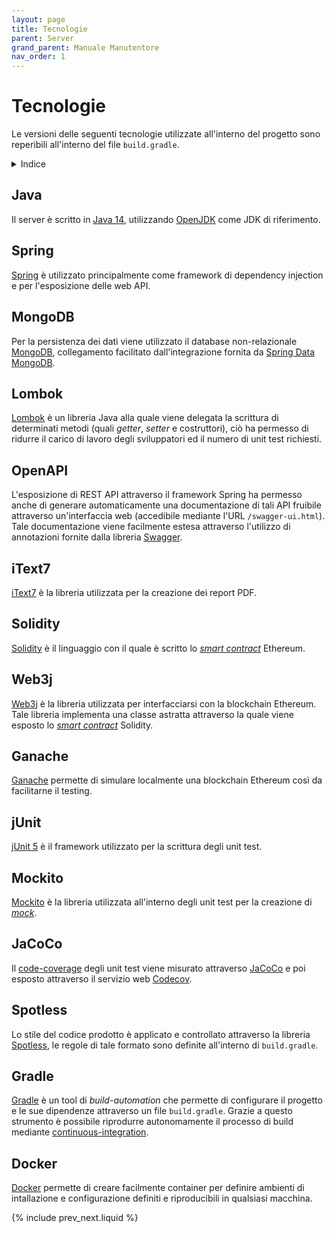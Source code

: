 ```yaml
---
layout: page
title: Tecnologie
parent: Server
grand_parent: Manuale Manutentore
nav_order: 1
---
```


# Tecnologie

Le versioni delle seguenti tecnologie utilizzate all'interno del progetto sono reperibili all'interno del file `build.gradle`.

<details closed markdown="block">
  <summary>
    Indice
  </summary>
  {: .text-delta }
1. TOC
{:toc}
</details>

## Java

Il server è scritto in [Java 14](https://docs.oracle.com/en/java/javase/14/), utilizzando [OpenJDK](https://adoptopenjdk.net/) come JDK di riferimento.

## Spring

[Spring](https://spring.io/projects/) è utilizzato principalmente come framework di dependency injection e per l'esposizione delle web API.

## MongoDB

Per la persistenza dei dati viene utilizzato il database non-relazionale [MongoDB](https://docs.mongodb.com/), collegamento facilitato dall'integrazione fornita da [Spring Data MongoDB](https://spring.io/projects/spring-data-mongodb).

## Lombok

[Lombok](https://projectlombok.org/) è un libreria Java alla quale viene delegata la scrittura di determinati metodi (quali _getter_, _setter_ e costruttori), ciò ha permesso di ridurre il carico di lavoro degli sviluppatori ed il numero di unit test richiesti.

## OpenAPI

L'esposizione di REST API attraverso il framework Spring ha permesso anche di generare automaticamente una documentazione di tali API fruibile attraverso un'interfaccia web (accedibile mediante l'URL `/swagger-ui.html`). Tale documentazione viene facilmente estesa attraverso l'utilizzo di annotazioni fornite dalla libreria [Swagger](https://github.com/swagger-api/swagger-core/wiki).

## iText7

[iText7](https://kb.itextsupport.com/home/it7kb) è la libreria utilizzata per la creazione dei report PDF.

## Solidity

[Solidity](https://soliditylang.org/) è il linguaggio con il quale è scritto lo [_smart contract_](/glossario#smart-contract) Ethereum.

## Web3j

[Web3j](https://github.com/web3j/web3j) è la libreria utilizzata per interfacciarsi con la blockchain Ethereum. Tale libreria implementa una classe astratta attraverso la quale viene esposto lo [_smart contract_](/glossario#smart-contract) Solidity.

## Ganache

[Ganache](https://www.trufflesuite.com/ganache) permette di simulare localmente una blockchain Ethereum così da facilitarne il testing.

## jUnit

[jUnit 5](https://junit.org/junit5/) è il framework utilizzato per la scrittura degli unit test.

## Mockito

[Mockito](https://site.mockito.org/) è la libreria utilizzata all'interno degli unit test per la creazione di [_mock_](/glossario#mock).

## JaCoCo

Il [code-coverage](/glossario#code-coverage) degli unit test viene misurato attraverso [JaCoCo](https://www.jacoco.org/jacoco/) e poi esposto attraverso il servizio web [Codecov](https://app.codecov.io/gh/SwevenSoftware/BlockCOVID-server).

## Spotless

Lo stile del codice prodotto è applicato e controllato attraverso la libreria [Spotless](https://github.com/diffplug/spotless), le regole di tale formato sono definite all'interno di `build.gradle`.

## Gradle

[Gradle](https://gradle.org/) è un tool di _build-automation_ che permette di configurare il progetto e le sue dipendenze attraverso un file `build.gradle`. Grazie a questo strumento è possibile riprodurre autonomamente il processo di build mediante [continuous-integration](/glossario#continuous-integration).

## Docker

[Docker](https://www.docker.com/) permette di creare facilmente container per definire ambienti di intallazione e configurazione definiti e riproducibili in qualsiasi macchina.

{% include prev_next.liquid %}